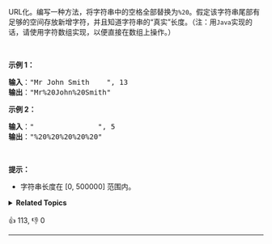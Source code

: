 <p>URL化。编写一种方法，将字符串中的空格全部替换为<code>%20</code>。假定该字符串尾部有足够的空间存放新增字符，并且知道字符串的“真实”长度。（注：用<code>Java</code>实现的话，请使用字符数组实现，以便直接在数组上操作。）</p>

<p>&nbsp;</p>

<p><strong>示例 1：</strong></p>

<pre>
<strong>输入</strong>："Mr John Smith    ", 13
<strong>输出</strong>："Mr%20John%20Smith"
</pre>

<p><strong>示例 2：</strong></p>

<pre>
<strong>输入</strong>："               ", 5
<strong>输出</strong>："%20%20%20%20%20"
</pre>

<p>&nbsp;</p>

<p><strong>提示：</strong></p>

<ul> 
 <li>字符串长度在 [0, 500000] 范围内。</li> 
</ul>

<details><summary><strong>Related Topics</strong></summary>字符串</details><br>

<div>👍 113, 👎 0<span style='float: right;'></span></div>

<div id="labuladong"><hr>

</div>

